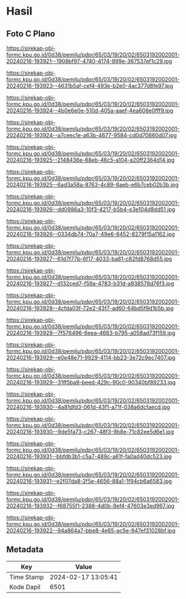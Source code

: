 # Hasil

## Foto C Plano

https://sirekap-obj-formc.kpu.go.id/0d38/pemilu/pdpr/65/03/19/20/02/6503192002001-20240216-193921--1908bf97-4740-4174-899e-367537ef1c29.jpg

https://sirekap-obj-formc.kpu.go.id/0d38/pemilu/pdpr/65/03/19/20/02/6503192002001-20240216-193923--4631b5af-cef4-493e-b2e0-4ac377d8fe97.jpg

https://sirekap-obj-formc.kpu.go.id/0d38/pemilu/pdpr/65/03/19/20/02/6503192002001-20240216-193924--4b0e6e0e-510d-405a-aaef-4ea608e0fff9.jpg

https://sirekap-obj-formc.kpu.go.id/0d38/pemilu/pdpr/65/03/19/20/02/6503192002001-20240216-193924--a7ceec1e-a63b-4677-9584-cd0d70660d07.jpg

https://sirekap-obj-formc.kpu.go.id/0d38/pemilu/pdpr/65/03/19/20/02/6503192002001-20240216-193925--2148436e-88eb-46c5-a104-a20ff2364d14.jpg

https://sirekap-obj-formc.kpu.go.id/0d38/pemilu/pdpr/65/03/19/20/02/6503192002001-20240216-193925--6ad3a58a-8763-4c89-8aeb-e6b7ceb02b3b.jpg

https://sirekap-obj-formc.kpu.go.id/0d38/pemilu/pdpr/65/03/19/20/02/6503192002001-20240216-193926--dd0986a3-10f3-4217-b5b4-e3e104d8dd51.jpg

https://sirekap-obj-formc.kpu.go.id/0d38/pemilu/pdpr/65/03/19/20/02/6503192002001-20240216-193926--0334db74-70a7-49e6-8452-8279f15a1162.jpg

https://sirekap-obj-formc.kpu.go.id/0d38/pemilu/pdpr/65/03/19/20/02/6503192002001-20240216-193927--61d7f77b-6f17-4033-ba81-c82fd8768d55.jpg

https://sirekap-obj-formc.kpu.go.id/0d38/pemilu/pdpr/65/03/19/20/02/6503192002001-20240216-193927--d132ced7-f59a-4783-b31d-a938578d76f3.jpg

https://sirekap-obj-formc.kpu.go.id/0d38/pemilu/pdpr/65/03/19/20/02/6503192002001-20240216-193928--4cfda03f-72e2-43f7-ad60-64bd5f9d1b5b.jpg

https://sirekap-obj-formc.kpu.go.id/0d38/pemilu/pdpr/65/03/19/20/02/6503192002001-20240216-193928--7f576496-6eea-4663-b795-a058ad73f159.jpg

https://sirekap-obj-formc.kpu.go.id/0d38/pemilu/pdpr/65/03/19/20/02/6503192002001-20240216-193929--e0e48e71-9929-4114-bb23-3e72c9ec7407.jpg

https://sirekap-obj-formc.kpu.go.id/0d38/pemilu/pdpr/65/03/19/20/02/6503192002001-20240216-193929--31ff5ba9-beed-429c-90c0-90340bf89233.jpg

https://sirekap-obj-formc.kpu.go.id/0d38/pemilu/pdpr/65/03/19/20/02/6503192002001-20240216-193930--4a81dfd3-061d-43f1-a71f-038a6dcfaecd.jpg

https://sirekap-obj-formc.kpu.go.id/0d38/pemilu/pdpr/65/03/19/20/02/6503192002001-20240216-193930--9de5fa73-c267-48f3-9b8e-71c82ee5d6e1.jpg

https://sirekap-obj-formc.kpu.go.id/0d38/pemilu/pdpr/65/03/19/20/02/6503192002001-20240216-193931--bbfdb3b1-c5a7-489c-a61f-fa0ad40dc523.jpg

https://sirekap-obj-formc.kpu.go.id/0d38/pemilu/pdpr/65/03/19/20/02/6503192002001-20240216-193931--e2f07da8-2f5e-4656-88a1-1f94cb6a6583.jpg

https://sirekap-obj-formc.kpu.go.id/0d38/pemilu/pdpr/65/03/19/20/02/6503192002001-20240216-193932--f68755f1-2388-4d0b-9ef4-47603e3ed967.jpg

https://sirekap-obj-formc.kpu.go.id/0d38/pemilu/pdpr/65/03/19/20/02/6503192002001-20240216-193922--94a864a7-bbe8-4e65-ac5e-947ef31028bf.jpg


## Metadata

| Key        | Value               |
| ---------- | ------------------- |
| Time Stamp | 2024-02-17 13:05:41 |
| Kode Dapil | 6501                |



